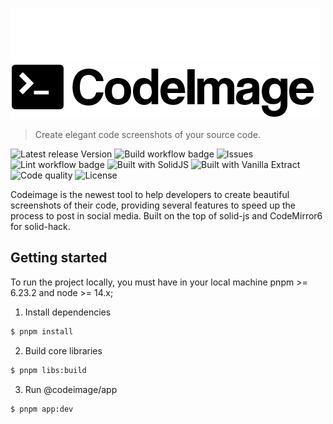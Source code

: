 ![CodeImage logo](./codeimage-dark.png#gh-dark-mode-only)
![CodeImage logo](./codeimage-light.png#gh-light-mode-only)

> Create elegant code screenshots of your source code.

![Latest release Version](https://img.shields.io/badge/dynamic/json?color=success&label=Version&query=version&url=https%3A%2F%2Fraw.githubusercontent.com%2Friccardoperra%2Fcodeimage%2Fmain%2Fapps%2Fcodeimage%2Fpackage.json)
![Build workflow badge](https://img.shields.io/github/workflow/status/riccardoperra/codeimage/Build)
![Issues](https://img.shields.io/github/issues/riccardoperra/codeimage)
![Lint workflow badge](https://img.shields.io/github/workflow/status/riccardoperra/codeimage/Lint?label=lint)
![Built with SolidJS](https://img.shields.io/badge/Built%20with-SolidJS-blue)
![Built with Vanilla Extract](https://img.shields.io/badge/Built%20with-Vanilla%20Extract-ff69b4)
![Code quality](https://img.shields.io/lgtm/grade/javascript/github/riccardoperra/codeimage)
![License](https://img.shields.io/github/license/riccardoperra/codeimage)


Codeimage is the newest tool to help developers to create beautiful screenshots of their code,
providing several features to speed up the process to post in social media. Built on the top of solid-js and CodeMirror6 for solid-hack.

## Getting started
To run the project locally, you must have in your local machine pnpm >= 6.23.2 and node >= 14.x;

1. Install dependencies

```bash
$ pnpm install
```

2. Build core libraries
```bash
$ pnpm libs:build
```

3. Run @codeimage/app
```bash
$ pnpm app:dev
```
